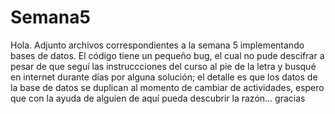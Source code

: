 # Semana5
Hola. Adjunto archivos correspondientes a la semana 5 implementando bases de datos. El código tiene un pequeño bug, el cual no pude descifrar a pesar de que seguí las instruccciones del curso al pie de la letra y busqué en internet durante días por alguna solución; el detalle es que los datos de la base de datos se duplican al momento de cambiar de actividades, espero que con la ayuda de alguien de aquí pueda descubrir la razón... gracias

